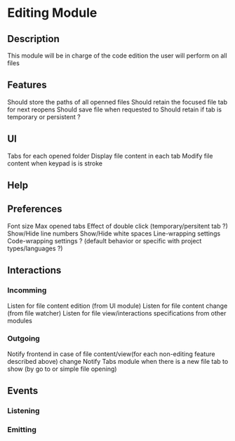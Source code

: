 # **Editing Module**

## **Description**
This module will be in charge of the code edition the user will perform on all files

## **Features**
Should store the paths of all openned files
Should retain the focused file tab for next reopens
Should save file when requested to
Should retain if tab is temporary or persistent ? 

## **UI**
Tabs for each opened folder
Display file content in each tab
Modify file content when keypad is is stroke

## **Help**

## **Preferences**
Font size
Max opened tabs
Effect of double click (temporary/persitent tab ?)
Show/Hide line numbers
Show/Hide white spaces
Line-wrapping settings
Code-wrapping settings ? (default behavior or specific with project types/languages ?) 
## **Interactions**

### Incomming
Listen for file content edition (from UI module)
Listen for file content change (from file watcher)
Listen for file view/interactions specifications from other modules
### Outgoing
Notify frontend in case of file content/view(for each non-editing feature described above) change 
Notify Tabs module when there is a new file tab to show (by go to or simple file opening)

## **Events**

### Listening

### Emitting
